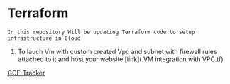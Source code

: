 # Terraform
```
In this repository Will be updating Terraform code to setup infrastructure in Cloud 
```
<ol>
  <li>To lauch Vm with custom created Vpc and subnet with firewall rules attached to it and host your website [link](.VM integration with VPC.tf)</li>
</ol>

[GCF-Tracker](https://gcf-tracker.herokuapp.com/)
